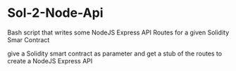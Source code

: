 # Sol-2-Node-Api
Bash script that writes some NodeJS Express API Routes for a given Solidity Smar Contract


give a Solidity smart contract as parameter and get a stub of the routes to create a NodeJS Express API
